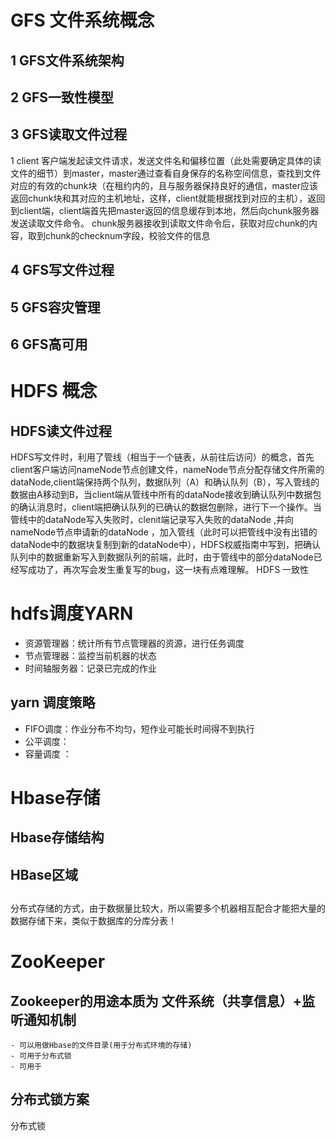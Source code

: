 # GFS 文件系统概念
## 1 GFS文件系统架构

## 2 GFS一致性模型
## 3 GFS读取文件过程
   1 client 客户端发起读文件请求，发送文件名和偏移位置（此处需要确定具体的读文件的细节）到master，master通过查看自身保存的名称空间信息，查找到文件对应的有效的chunk块（在租约内的，且与服务器保持良好的通信，master应该返回chunk块和其对应的主机地址，这样，client就能根据找到对应的主机），返回到client端，client端首先把master返回的信息缓存到本地，然后向chunk服务器发送读取文件命令。
   chunk服务器接收到读取文件命令后，获取对应chunk的内容，取到chunk的checknum字段，校验文件的信息
## 4 GFS写文件过程
## 5 GFS容灾管理
## 6 GFS高可用

# HDFS 概念
## HDFS读文件过程
   
  HDFS写文件时，利用了管线（相当于一个链表，从前往后访问）的概念，首先client客户端访问nameNode节点创建文件，nameNode节点分配存储文件所需的dataNode,client端保持两个队列，数据队列（A）和确认队列（B），写入管线的数据由A移动到B，当client端从管线中所有的dataNode接收到确认队列中数据包的确认消息时，client端把确认队列的已确认的数据包删除，进行下一个操作。当管线中的dataNode写入失败时，clenit端记录写入失败的dataNode ,并向nameNode节点申请新的dataNode ，加入管线（此时可以把管线中没有出错的dataNode中的数据块复制到新的dataNode中），HDFS权威指南中写到，把确认队列中的数据重新写入到数据队列的前端，此时，由于管线中的部分dataNode已经写成功了，再次写会发生重复写的bug，这一块有点难理解。
  HDFS 一致性

# hdfs调度YARN
 - 资源管理器：统计所有节点管理器的资源，进行任务调度
 - 节点管理器：监控当前机器的状态
 - 时间轴服务器：记录已完成的作业
 ## yarn 调度策略
  -  FIFO调度：作业分布不均匀，短作业可能长时间得不到执行
  -  公平调度：
  -  容量调度 ：
# Hbase存储
  ## Hbase存储结构
  ## HBase区域
  ## 
  分布式存储的方式，由于数据量比较大，所以需要多个机器相互配合才能把大量的数据存储下来，类似于数据库的分库分表！
# ZooKeeper
  ## Zookeeper的用途本质为 文件系统（共享信息）+监听通知机制
    - 可以用做Hbase的文件目录(用于分布式环境的存储)
    - 可用于分布式锁
    - 可用于
  ## 

## 分布式锁方案

分布式锁

